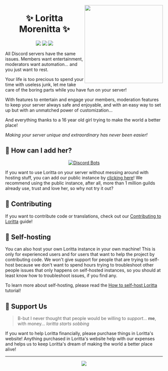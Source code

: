 <p align="center">
<img height="250" src="https://cdn.discordapp.com/attachments/513405772911345664/916023991473430558/loritta_wave_small_opt3.gif" align="right">

<h1 align="center">✨ Loritta Morenitta ✨</h1>

<!-- Badges, about the GitHub repository itself -->
<p align="center">
<a href="https://github.com/LorittaBot/Loritta/actions/workflows/build.yml"><img src="https://github.com/LorittaBot/Loritta/actions/workflows/build.yml/badge.svg"></a>
<a href="https://i18n.perfectdreams.net/loritta-morenitta-cinnamon"><img src="https://badges.crowdin.net/e/557e25200b3a46d74dc052c4ec2cc8a4/localized.svg"></a>
<a href="LICENSE"><img src="https://img.shields.io/badge/license-AGPL%20v3-blue.svg"></a>
</p>

All Discord servers have the same issues. Members want entertainment, moderators want automation... and you just want to rest.

Your life is too precious to spend your time with useless junk, let me take care of the boring parts while you have fun on your server!

With features to entertain and engage your members, moderation features to keep your server always safe and enjoyable, and with an easy way to set up but with an unmatched power of customization...

And everything thanks to a 16 year old girl trying to make the world a better place!

_Making your server unique and extraordinary has never been easier!_

## 🤔 How can I add her?

<p align="center">
<a href="https://discordbots.org/bot/297153970613387264?utm_source=widget">
<img src="https://discordbots.org/api/widget/297153970613387264.png?test=123456" alt="Discord Bots" />
</a>

If you want to use Loritta on your server without messing around with hosting stuff, you can add our public instance by [clicking here](https://l.lori.fun/add-lori)! We recommend using the public instance, after all, more than 1 million guilds already use, trust and love her, so why not try it out?

## 💁 Contributing

If you want to contribute code or translations, check out our [Contributing to Loritta](docs/CONTRIBUTING.md) guide!

## 🚀 Self-hosting

You can also host your own Loritta instance in your own machine! This is only for experienced users and for users that want to help the project by contributing code. We won't give support for people that are trying to self-host because we don't want to spend hours trying to troubleshoot other people issues that only happens on self-hosted instances, so you should at least know how to troubleshoot issues, if you find any.

To learn more about self-hosting, please read the [How to self-host Loritta](docs/SELF-HOSTING.md) tutorial!

## 💸 Support Us

> B-but I never thought that people would be willing to *support*... **me**, with money... *loritta starts sobbing*

If you want to help Loritta financially, please purchase things in Loritta's website! Anything purchased in Loritta's website help with our expenses and helps us to keep Loritta's dream of making the world a better place alive!

___

<p align="center">
<img src="https://cdn.discordapp.com/attachments/708017680677863505/709834156145770534/lori_deitada.png">
</p>